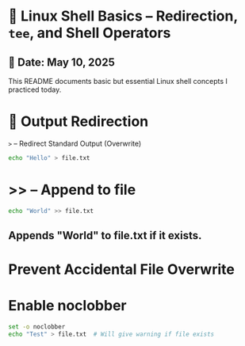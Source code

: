 # 🐧 Linux Shell Basics – Redirection, `tee`, and Shell Operators

## 📅 Date: May 10, 2025

This README documents basic but essential Linux shell concepts I practiced today.

# 🔄 Output Redirection

`>` – Redirect Standard Output (Overwrite)  
```bash
echo "Hello" > file.txt
```
# >> – Append to file
```bash
echo "World" >> file.txt
```
## Appends "World" to file.txt if it exists.

# Prevent Accidental File Overwrite
# Enable noclobber
```bash
set -o noclobber
echo "Test" > file.txt  # Will give warning if file exists
```

